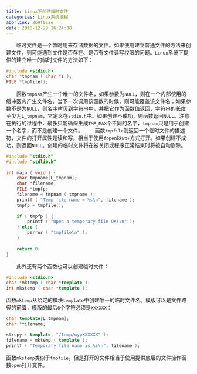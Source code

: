 ```yaml
---
title: Linux下创建临时文件
categories: Linux系统编程
abbrlink: 2b9f0c2e
date: 2018-12-29 16:24:08
---
```

&emsp;&emsp;临时文件是一个暂时用来存储数据的文件。如果使用建立普通文件的方法来创建文件，则可能遇到文件是否存在、是否有文件读写权限的问题。`Linux`系统下提供的建立唯一的临时文件的方法如下：<!--more-->

``` cpp
#include <stdio.h>
char *tmpnam ( char *s );
FILE *tmpfile();
```

&emsp;&emsp;函数`tmpnam`产生一个唯一的文件名，如果参数为`NULL`，则在一个内部使用的缓冲区内产生文件名，当下一次调用该函数的时候，则可能覆盖该文件名；如果参数不是为`NULL`，则名字拷贝到字符串中，并把它作为函数值返回，字符串的长度至少为`L_tmpnam`，它定义在`stdio.h`中。如果创建不成功，则函数返回`NULL`。注意在执行的过程中，最多只能确保生成`TMP_MAX`个不同的名字，`tmpnam`只是用于创建一个名字，而不是创建一个文件。
&emsp;&emsp;函数`tmpfile`则返回一个临时文件的描述符，文件的打开属性是读和写，相当于使用`fopen`以`wb+`方式打开。如果创建不成功，则返回`NULL`。创建的临时文件将在被关闭或程序正常结束时将被自动删除。

``` cpp
#include "stdio.h"
#include "stdlib.h"
​
int main ( void ) {
    char tmpname[L_tmpnam];
    char *filename;
    FILE *tmpfp;
    filename = tmpnam ( tmpname );
    printf ( "Temp file name = %s\n", filename );
    tmpfp = tmpfile();
​
    if ( tmpfp ) {
        printf ( "Open a temporary file OK!\n" );
    } else {
        perror ( "tmpfile\n" );
    }
​
    return 0;
}
```

&emsp;&emsp;此外还有两个函数也可以创建临时文件：

``` cpp
#include <stdio.h>
char *mktemp ( char *template );
int mkstemp ( char *template );
```

函数`mktemp`从给定的模块`template`中创建唯一的临时文件名。模版可以是文件路径的前缀，模版的最后`6`个字符必须是`XXXXXX`：

``` cpp
char template[L_tmpnam];
char *filename;

strcpy ( template, "/temp/wypXXXXXX" );
filename = mktemp ( template );
printf ( "Temporary file name is %s\n", filename );
```

函数`mkstemp`类似于`tmpfile`，但是打开的文件相当于使用提供底层的文件操作函数`open`打开文件。